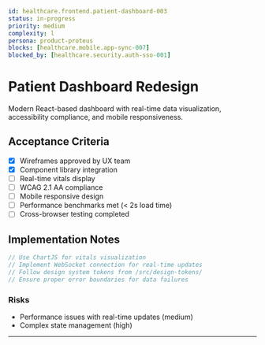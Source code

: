```yaml
id: healthcare.frontend.patient-dashboard-003
status: in-progress
priority: medium
complexity: l
persona: product-proteus
blocks: [healthcare.mobile.app-sync-007]
blocked_by: [healthcare.security.auth-sso-001]
```

# Patient Dashboard Redesign

Modern React-based dashboard with real-time data visualization, accessibility compliance, and mobile responsiveness.

## Acceptance Criteria

- [x] Wireframes approved by UX team
- [x] Component library integration
- [ ] Real-time vitals display
- [ ] WCAG 2.1 AA compliance
- [ ] Mobile responsive design
- [ ] Performance benchmarks met (< 2s load time)
- [ ] Cross-browser testing completed

## Implementation Notes
```typescript
// Use ChartJS for vitals visualization
// Implement WebSocket connection for real-time updates
// Follow design system tokens from /src/design-tokens/
// Ensure proper error boundaries for data failures
```

### Risks

- Performance issues with real-time updates (medium)
- Complex state management (high)

---

[product-proteus]: ./personas/product-proteus.md
[healthcare.security.auth-sso-001]: ./tickets/healthcare.security.auth-sso-001.md
[healthcare.mobile.app-sync-007]: ./tickets/healthcare.mobile.app-sync-007.md
